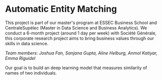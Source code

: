 # Automatic Entity Matching

This project is part of our master's program  at ESSEC Business School and CentraleSupélec (Master in Data Science and Business Analytics). We conduct a 6-month project (around 1 day per week) with Société Générale, this corporate research project  aims to bring business values through our skills in data science. 

*Team members: Joshua Fan, Sanjana Gupta, Aline Helburg, Anmol Katiyar, Emma Riguidel*

Our goal is to build an deep learning model that measures similarity of names of two individuals.
